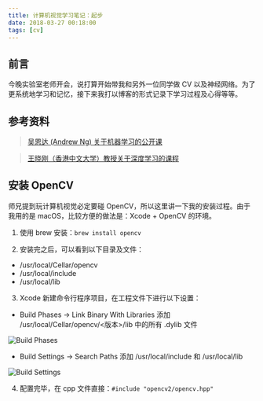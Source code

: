 ```yaml
---
title: 计算机视觉学习笔记：起步
date: 2018-03-27 00:18:00
tags: [cv]
---
```


## 前言

今晚实验室老师开会，说打算开始带我和另外一位同学做 CV 以及神经网络。为了更系统地学习和记忆，接下来我打以博客的形式记录下学习过程及心得等等。

## 参考资料

> [吴恩达 (Andrew Ng) 关于机器学习的公开课](http://open.163.com/special/opencourse/machinelearning.html)

> [王晓刚（香港中文大学）教授关于深度学习的课程](http://www.ee.cuhk.edu.hk/~xgwang/)

## 安装 OpenCV

师兄提到玩计算机视觉必定要碰 OpenCV，所以这里讲一下我的安装过程。由于我用的是 macOS，比较方便的做法是：Xcode + OpenCV 的环境。

1. 使用 brew 安装：`brew install opencv`

2. 安装完之后，可以看到以下目录及文件：

+ /usr/local/Cellar/opencv
+ /usr/local/include
+ /usr/local/lib

3. Xcode 新建命令行程序项目，在工程文件下进行以下设置：

+ Build Phases -> Link Binary With Libraries 添加 /usr/local/Cellar/opencv/<版本>/lib 中的所有 .dylib 文件

![Build Phases](images/setting-1.png)

+ Build Settings -> Search Paths 添加 /usr/local/include 和 /usr/local/lib

![Build Settings](images/setting-2.png)

4. 配置完毕，在 cpp 文件直接：`#include "opencv2/opencv.hpp"`
